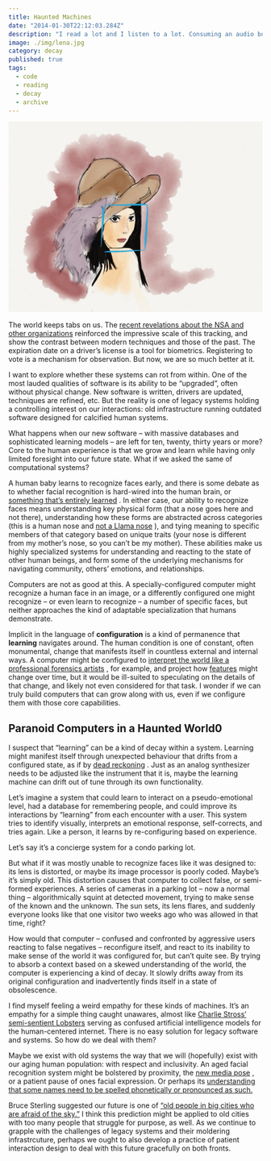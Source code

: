 ```yaml
---
title: Haunted Machines
date: "2014-01-30T22:12:03.284Z"
description: "I read a lot and I listen to a lot. Consuming an audio book isn’t the same as reading one, but I wanted to get an overview of it anyway. This is how I imported my audible library to Goodreads."
image: ./img/lena.jpg
category: decay
published: true
tags:
  - code
  - reading
  - decay
  - archive
---
```


![](img/lena.jpg)

The world keeps tabs on us. The [recent revelations about the NSA and other organizations](https://web.archive.org/web/20190612065150/https://www.youtube.com/watch?v=b0w36GAyZIA) reinforced the impressive scale of this tracking, and show the contrast between modern techniques and those of the past. The expiration date on a driver’s license is a tool for biometrics. Registering to vote is a mechanism for observation. But now, we are so much better at it.

I want to explore whether these systems can rot from within. One of the most lauded qualities of software is its ability to be “upgraded”, often without physical change. New software is written, drivers are updated, techniques are refined, etc. But the reality is one of legacy systems holding a controlling interest on our interactions: old infrastructure running outdated software designed for calcified human systems.

What happens when our new software – with massive databases and sophisticated learning models – are left for ten, twenty, thirty years or more? Core to the human experience is that we grow and learn while having only limited foresight into our future state. What if we asked the same of computational systems?

A human baby learns to recognize faces early, and there is some debate as to whether facial recognition is hard-wired into the human brain, or [something that’s entirely learned](https://web.archive.org/web/20190612065150/http://www.psy.vanderbilt.edu/faculty/gauthier/FoG/Greebles) . In either case, our ability to recognize faces means understanding key physical form (that a nose goes here and not there), understanding how these forms are abstracted across categories (this is a human nose and [not a Llama nose](https://web.archive.org/web/20190612065150/https://www.youtube.com/watch?v=4J_FFvh_0aQ) ), and tying meaning to specific members of that category based on unique traits (your nose is different from my mother’s nose, so you can’t be my mother). These abilities make us highly specialized systems for understanding and reacting to the state of other human beings, and form some of the underlying mechanisms for navigating community, others’ emotions, and relationships.

Computers are not as good at this. A specially-configured computer might recognize a human face in an image, or a differently configured one might recognize – or even learn to recognize – a number of specific faces, but neither approaches the kind of adaptable specialization that humans demonstrate.

Implicit in the language of **configuration** is a kind of permanence that **learning** navigates around. The human condition is one of constant, often monumental, change that manifests itself in countless external and internal ways. A computer might be configured to [interpret the world like a professional forensics artists](https://web.archive.org/web/20190612065150/http://people.uncw.edu/ricanekk/teaching/spring09/csc100/lectures/pattersone/ComparisonOfSyntheticFaceAging.pdf) , for example, and project how [features](<https://web.archive.org/web/20190612065150/http://en.wikipedia.org/wiki/Feature_(Computer_vision)>) might change over time, but it would be ill-suited to speculating on the details of that change, and likely not even considered for that task. I wonder if we can truly build computers that can grow along with us, even if we configure them with those core capabilities.

## Paranoid Computers in a Haunted World0

I suspect that “learning” can be a kind of decay within a system. Learning might manifest itself through unexpected behaviour that drifts from a configured state, as if by [dead reckoning](https://web.archive.org/web/20190612065150/http://en.wikipedia.org/wiki/Dead_reckoning) . Just as an analog synthesizer needs to be adjusted like the instrument that it is, maybe the learning machine can drift out of tune through its own functionality.

Let’s imagine a system that could learn to interact on a pseudo-emotional level, had a database for remembering people, and could improve its interactions by “learning” from each encounter with a user. This system tries to identify visually, interprets an emotional response, self-corrects, and tries again. Like a person, it learns by re-configuring based on experience.

Let’s say it’s a concierge system for a condo parking lot.

But what if it was mostly unable to recognize faces like it was designed to: its lens is distorted, or maybe its image processor is poorly coded. Maybe’s it’s simply old. This distortion causes that computer to collect false, or semi-formed experiences. A series of cameras in a parking lot – now a normal thing – algorithmically squint at detected movement, trying to make sense of the known and the unknown. The sun sets, its lens flares, and suddenly everyone looks like that one visitor two weeks ago who was allowed in that time, right?

How would that computer – confused and confronted by aggressive users reacting to false negatives – reconfigure itself, and react to its inability to make sense of the world it was configured for, but can’t quite see. By trying to absorb a context based on a skewed understanding of the world, the computer is experiencing a kind of decay. It slowly drifts away from its original configuration and inadvertently finds itself in a state of obsolescence.

I find myself feeling a weird empathy for these kinds of machines. It’s an empathy for a simple thing caught unawares, almost like [Charlie Stross’ semi-sentient Lobsters](https://web.archive.org/web/20190612065150/http://www.technovelgy.com/ct/content.asp?Bnum=987) serving as confused artificial intelligence models for the human-centered internet. There is no easy solution for legacy software and systems. So how do we deal with them?

Maybe we exist with old systems the way that we will (hopefully) exist with our aging human population: with respect and inclusivity. An aged facial recognition system might be bolstered by proximity, the [new media pose](https://web.archive.org/web/20190612065150/http://www.kinecteducation.com/blog/wp-content/uploads/2011/05/Screen-shot-2011-05-19-at-5.21.32-PM.png) , or a patient pause of ones facial expression. Or perhaps its [understanding that some names need to be spelled phonetically or pronounced as such.](https://web.archive.org/web/20190612065150/https://vimeo.com/48204264)

Bruce Sterling suggested our future is one of [“old people in big cities who are afraid of the sky.”](https://web.archive.org/web/20190612065150/http://www.well.com/conf/inkwell.vue/topics/430/Bruce-Sterling-and-Jon-Lebkowsky-page01.html) I think this prediction might be applied to old cities with too many people that struggle for purpose, as well. As we continue to grapple with the challenges of legacy systems and their moldering infrastrcuture, perhaps we ought to also develop a practice of patient interaction design to deal with this future gracefully on both fronts.
